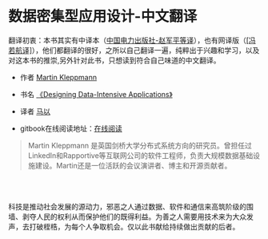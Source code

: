 # 数据密集型应用设计-中文翻译
翻译初衷：本书其实有中译本（[中国电力出版社-赵军平等译]()），也有网译版（[[冯若航译]](https://github.com/Vonng/ddia)），他们都翻译的很好，之所以自己翻译一遍，纯粹出于兴趣和学习，以及对这本书的推崇,另外针对此书，只想读到符合自己味道的中文翻译。

* 作者 [Martin Kleppmann](https://martin.kleppmann.com/)

* 书名 [《Designing Data-Intensive Applications》](http://shop.oreilly.com/product/0636920032175.do)

* 译者 [马以](https://github.com/gxstax)

* gitbook在线阅读地址：[在线阅读](https://ma-yi.gitbook.io/ddia-zh-cn/)



> Martin Kleppmann 是英国剑桥大学分布式系统方向的研究员。曾担任过LinkedIn和Rapportive等互联网公司的软件工程师，负责大规模数据基础设施建设。Martin还是一位活跃的会议演讲者、博主和开源贡献者。



<br><br>

<font face="幼圆" > 科技是推动社会发展的源动力，邪恶之人通过数据、软件和通信来高筑阶级的围墙、剥夺人民的权利从而保护他们的既得利益。为善之人需要用技术来为大众发声，去打破桎梏，为每个人争取机会。仅以此书献给持续做出贡献的后者。 </font>






